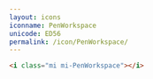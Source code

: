 ```yaml
---
layout: icons
iconname: PenWorkspace
unicode: ED56
permalink: /icon/PenWorkspace/
---
```


``` html
<i class="mi mi-PenWorkspace"></i>
```
